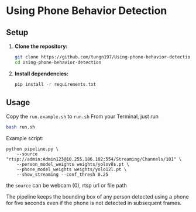 # Using Phone Behavior Detection

## Setup

1.  **Clone the repository:**
    ```bash
    git clone https://github.com/tungn197/Using-phone-behavior-detection.git
    cd Using-phone-behavior-detection
    ```

2.  **Install dependencies:**
    ```bash
    pip install -r requirements.txt
    ```

## Usage
Copy the `run.example.sh` to `run.sh`
From your Terminal, just run
```bash
bash run.sh
```

Example script:
```
python pipeline.py \
    --source "rtsp://admin:Admin123@10.255.186.102:554/Streaming/Channels/101" \
    --person_model_weights weights/yolov8s.pt \
    --phone_model_weights weights/yolo12l.pt \
    --show_streaming --conf_thresh 0.25
```

the `source` can be webcam (0), rtsp url or file path

The pipeline keeps the bounding box of any person detected using a phone for five seconds even if the phone is not detected in subsequent frames.
